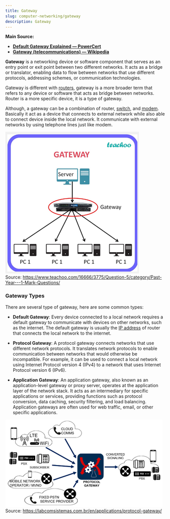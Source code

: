 ```yaml
---
title: Gateway
slug: computer-networking/gateway
description: Gateway
---
```


**Main Source:**

- **[Default Gateway Explained — PowerCert](https://youtu.be/pCcJFdYNamc)**
- **[Gateway (telecommunications) — Wikipedia](<https://en.wikipedia.org/wiki/Gateway_(telecommunications)>)**

**Gateway** is a networking device or software component that serves as an entry point or exit point between two different networks. It acts as a bridge or translator, enabling data to flow between networks that use different protocols, addressing schemes, or communication technologies.

Gateway is different with [routers](/cs-notes/computer-networking/router), gateway is a more broader term that refers to any device or software that acts as bridge between networks. Router is a more specific device, it is a type of gateway.

Although, a gateway can be a combination of router, [switch](/cs-notes/computer-networking/switch), and [modem](/cs-notes/computer-networking/dial-up-modem). Basically it act as a device that connects to external network while also able to connect device inside the local network. It communicate with external networks by using telephone lines just like modem.

![4 Computer are connected to router as gateway that connects to server](./gateway-example.png)  
Source: https://www.teachoo.com/16666/3775/Question-5/category/Past-Year---1-Mark-Questions/

### Gateway Types

There are several type of gateway, here are some common types:

- **Default Gateway**: Every device connected to a local network requires a default gateway to communicate with devices on other networks, such as the internet. The default gateway is usually the [IP address](/cs-notes/computer-networking/ip-address) of router that connects the local network to the internet.

- **Protocol Gateway**: A protocol gateway connects networks that use different network protocols. It translates network protocols to enable communication between networks that would otherwise be incompatible. For example, it can be used to connect a local network using Internet Protocol version 4 (IPv4) to a network that uses Internet Protocol version 6 (IPv6).

- **Application Gateway**: An application gateway, also known as an application-level gateway or proxy server, operates at the application layer of the network stack. It acts as an intermediary for specific applications or services, providing functions such as protocol conversion, data caching, security filtering, and load balancing. Application gateways are often used for web traffic, email, or other specific applications.

![Protocol gateway](./protocol-gateway.png)  
Source: https://labcomsistemas.com.br/en/applications/protocol-gateway/
